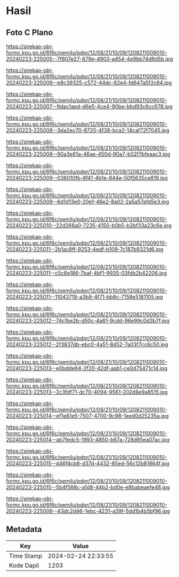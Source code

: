 # Hasil

## Foto C Plano

https://sirekap-obj-formc.kpu.go.id/6f6c/pemilu/pdpr/12/08/21/10/09/1208211009010-20240223-225005--7f807e27-879e-4903-a454-4e9bb74d8d5b.jpg

https://sirekap-obj-formc.kpu.go.id/6f6c/pemilu/pdpr/12/08/21/10/09/1208211009010-20240223-225006--e8c39325-c572-44dc-82e4-fd647a5f2c64.jpg

https://sirekap-obj-formc.kpu.go.id/6f6c/pemilu/pdpr/12/08/21/10/09/1208211009010-20240223-225007--9dac1aed-d6e5-4ce4-90be-bbd93c6cc678.jpg

https://sirekap-obj-formc.kpu.go.id/6f6c/pemilu/pdpr/12/08/21/10/09/1208211009010-20240223-225008--3da2ec70-8720-4f38-bca2-14caf72f7045.jpg

https://sirekap-obj-formc.kpu.go.id/6f6c/pemilu/pdpr/12/08/21/10/09/1208211009010-20240223-225008--90a3e61a-46ae-450d-90a7-b52f7bfeaac3.jpg

https://sirekap-obj-formc.kpu.go.id/6f6c/pemilu/pdpr/12/08/21/10/09/1208211009010-20240223-225009--036010fb-8f41-4b1e-844e-50f5635ce819.jpg

https://sirekap-obj-formc.kpu.go.id/6f6c/pemilu/pdpr/12/08/21/10/09/1208211009010-20240223-225009--6d1d13e0-20e1-46e2-8a02-2a5a57afd5e3.jpg

https://sirekap-obj-formc.kpu.go.id/6f6c/pemilu/pdpr/12/08/21/10/09/1208211009010-20240223-225010--22d268a0-7235-4150-b0b5-b2bf33a23c6e.jpg

https://sirekap-obj-formc.kpu.go.id/6f6c/pemilu/pdpr/12/08/21/10/09/1208211009010-20240223-225011--2b1ac8ff-9253-4edf-b109-7c187b9321d6.jpg

https://sirekap-obj-formc.kpu.go.id/6f6c/pemilu/pdpr/12/08/21/10/09/1208211009010-20240223-225011--c5c6e186-7baf-4bf1-9935-03fdb2b42206.jpg

https://sirekap-obj-formc.kpu.go.id/6f6c/pemilu/pdpr/12/08/21/10/09/1208211009010-20240223-225011--11043719-a3b8-4f71-bb8c-7158e5181105.jpg

https://sirekap-obj-formc.kpu.go.id/6f6c/pemilu/pdpr/12/08/21/10/09/1208211009010-20240223-225012--74c1be2b-d50c-4a61-9cdd-96e99c0d3b7f.jpg

https://sirekap-obj-formc.kpu.go.id/6f6c/pemilu/pdpr/12/08/21/10/09/1208211009010-20240223-225012--2f3837db-ebc0-4a51-8d52-7a03f7cc6c50.jpg

https://sirekap-obj-formc.kpu.go.id/6f6c/pemilu/pdpr/12/08/21/10/09/1208211009010-20240223-225013--e0bdde64-2f20-42df-aab1-ce0d75471c14.jpg

https://sirekap-obj-formc.kpu.go.id/6f6c/pemilu/pdpr/12/08/21/10/09/1208211009010-20240223-225013--2c3fdf71-dc70-4094-9561-202d8e9a8515.jpg

https://sirekap-obj-formc.kpu.go.id/6f6c/pemilu/pdpr/12/08/21/10/09/1208211009010-20240223-225014--ef1e81e5-7507-4700-9c98-1eed0d25235a.jpg

https://sirekap-obj-formc.kpu.go.id/6f6c/pemilu/pdpr/12/08/21/10/09/1208211009010-20240223-225014--ab7fedc5-1993-4850-b67a-728d85ea07ac.jpg

https://sirekap-obj-formc.kpu.go.id/6f6c/pemilu/pdpr/12/08/21/10/09/1208211009010-20240223-225015--d46f4cb8-d37d-4432-85ed-56c12b81864f.jpg

https://sirekap-obj-formc.kpu.go.id/6f6c/pemilu/pdpr/12/08/21/10/09/1208211009010-20240223-225015--5b4f588c-a1d8-44b2-bd0e-e8babeaefe48.jpg

https://sirekap-obj-formc.kpu.go.id/6f6c/pemilu/pdpr/12/08/21/10/09/1208211009010-20240223-225006--43dc2d46-1ebc-4231-a39f-5dd1b4b5bf96.jpg


## Metadata

| Key        | Value               |
| ---------- | ------------------- |
| Time Stamp | 2024-02-24 22:33:55 |
| Kode Dapil | 1203                |



